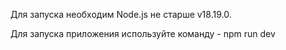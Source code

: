 Для запуска необходим Node.js не старше v18.19.0.

Для запуска приложения используйте команду - npm run dev